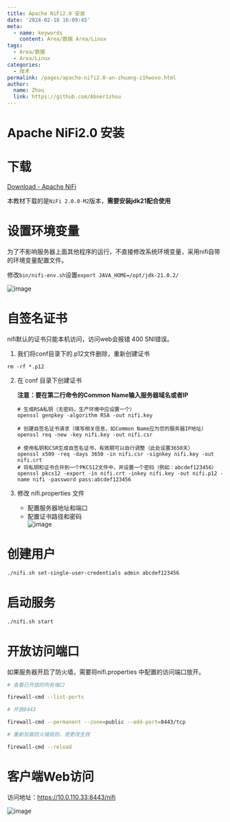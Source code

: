 ```yaml
---
title: Apache NiFi2.0 安装
date: '2024-02-18 16:09:45'
meta:
  - name: keywords
    content: Area/数据 Area/Linux
tags:
  - Area/数据
  - Area/Linux
categories:
  - 技术
permalink: /pages/apache-nifi2.0-an-zhuang-z1hwovo.html
author:
  name: Zhou
  link: https://github.com/Abner1zhou
---
```



<!-- more -->


# Apache NiFi2.0 安装

# 下载

[Download - Apache NiFi](https://nifi.apache.org/download/)

本教材下载的是`NiFi 2.0.0-M2`​版本，<span style="font-weight: bold;" data-type="strong">需要安装jdk21配合使用</span>

# 设置环境变量

为了不影响服务器上面其他程序的运行，不直接修改系统环境变量，采用nifi自带的环境变量配置文件。

修改`bin/nifi-env.sh`​ 设置`export JAVA_HOME=/opt/jdk-21.0.2/`​

![image](https://jsd.cdn.zzko.cn/gh/Abner1zhou/img_static/202402221533222.png)​

# 自签名证书

nifi默认的证书只能本机访问，访问web会报错 400 SNI错误。

1. 我们将conf目录下的.p12文件删除，重新创建证书

```shell
rm -rf *.p12
```

2. 在 conf 目录下创建证书

    <span style="font-weight: bold;" data-type="strong">注意：要在第二行命令的Common Name输入服务器域名或者IP</span>

    ```shell
    # 生成RSA私钥（无密码，生产环境中应设置一个）
    openssl genpkey -algorithm RSA -out nifi.key
    
    # 创建自签名证书请求（填写相关信息，如Common Name应为您的服务器IP地址）
    openssl req -new -key nifi.key -out nifi.csr
    
    # 使用私钥和CSR生成自签名证书，有效期可以自行调整（此处设置3650天）
    openssl x509 -req -days 3650 -in nifi.csr -signkey nifi.key -out nifi.crt
    # 将私钥和证书合并到一个PKCS12文件中，并设置一个密码（例如：abcdef123456）
    openssl pkcs12 -export -in nifi.crt -inkey nifi.key -out nifi.p12 -name nifi -password pass:abcdef123456
    
    ```
3. 修改 nifi.properties 文件

    * 配置服务器地址和端口
    * 配置证书路径和密码  
      ​![image](https://jsd.cdn.zzko.cn/gh/Abner1zhou/img_static/202402221533956.png)​

# 创建用户

```bash
./nifi.sh set-single-user-credentials admin abcdef123456
```

# 启动服务

```bash
./nifi.sh start
```

# 开放访问端口

如果服务器开启了防火墙，需要将nifi.properties 中配置的访问端口放开。

```bash
# 查看已开放的所有端口

firewall-cmd --list-ports

# 开放8443

firewall-cmd --permanent --zone=public --add-port=8443/tcp

# 重新加载防火墙规则，使更改生效

firewall-cmd --reload
```

# 客户端Web访问

访问地址：https://10.0.110.33:8443/nifi

![image](https://jsd.cdn.zzko.cn/gh/Abner1zhou/img_static/202402221533839.png)​

‍


